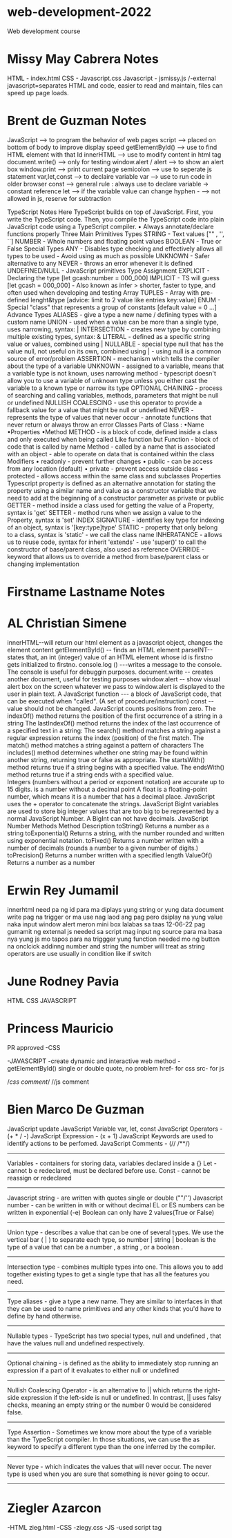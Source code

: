 # web-development-2022

Web development course

# Missy May Cabrera Notes

HTML - index.html
CSS - Javascript.css
Javascript - jsmissy.js
/-external javascript=separates HTML and code,
easier to read and maintain,
files can speed up page loads.

# Brent de Guzman Notes

JavaScript --> to program the behavior of web pages
script --> placed on bottom of body to improve display speed
getElementById() --> use to find HTML element with that Id
innerHTML --> use to modify content in html tag
document.write() --> only for testing
window.alert / alert --> to show an alert box
window.print --> print current page
semicolon --> use to seperate js statement
var,let,const --> to declaire variable
var --> use to run code in older browser
const --> general rule : always use to declare variable -> constant reference
let --> if the variable value can change
hyphen - --> not allowed in js, reserve for subtraction

TypeScript Notes Here
TypeScript builds on top of JavaScript. First, you write the TypeScript code. Then, you compile the TypeScript code into plain JavaScript code using a TypeScript compiler.
• Always annotate/declare functions properly
Three Main Primitives Types
STRING - Text values ["" , '', ``]
NUMBER - Whole numbers and floating point values
BOOLEAN - True or False
Special Types
ANY - Disables type checking and effectively allows all types to be used - Avoid using as much as possible
UNKNOWN - Safer alternative to any
NEVER - throws an error whenever it is defined
UNDEFINED/NULL - JavaScript primitives
Type Assignment
EXPLICIT - Declaring the type [let gcash:number = 000_000]
IMPLICIT - TS will guess [let gcash = 000_000] - Also known as infer > shorter, faster to type, and often used when developing and testing
Array
TUPLES - Array with pre-defined lenght&type [advice: limit to 2 value like entries key:value]
ENUM - Special "class" that represents a group of constants [default value = 0 ...]
Advance Types
ALIASES - give a type a new name / defining types with a custom name
UNION - used when a value can be more than a single type, uses narrowing, syntax: |
INTERSECTION - creates new type by combining multiple existing types, syntax: &
LITERAL - defined as a specific string value or values, combined using |
NULLABLE - special type null that has the value null, not useful on its own, combined using | - using null is a common source of error/problem
ASSERTION - mechanism which tells the compiler about the type of a variable
UNKNOWN - assigned to a variable, means that a variable type is not known, uses narrowing method - typescript doesn't allow you to use a variable of unknown type unless you either cast the variable to a known type or narrow its type
OPTIONAL CHAINING - process of searching and calling variables, methods, parameters that might be null or undefined
NULLISH COALESCING - use this operator to provide a fallback value for a value that might be null or undefined
NEVER - represents the type of values that never occur - annotate functions that never return or always throw an error
Classes
Parts of Class :
•Name
•Properties
•Method
METHOD - is a block of code, defined inside a class and only executed when being called
Like function but
Function - block of code that is called by name
Method - called by a name that is associated with an object - able to operate on data that is contained within the class
Modifiers
• readonly - prevent further changes
• public - can be access from any location (default)
• private - prevent access outside class
• protected - allows access within the same class and subclasses
Properties
Typescript property is defined as an alternative annotation for stating the property using a similar name and value as a constructor variable that we need to add at the beginning of a constructor parameter as private or public
GETTER - method inside a class used for getting the value of a Property, syntax is 'get'
SETTER - method runs when we assign a value to the Property, syntax is 'set'
INDEX SIGNATURE - identifies key type for indexing of an object, syntax is '[key:type]type'
STATIC - property that only belong to a class, syntax is 'static' - we call the class name
INHERATANCE - allows us to reuse code, syntax for inherit 'extends' - use 'super()' to call the constructor of base/parent class, also used as reference
OVERRIDE - keyword that allows us to override a method from base/parent class or changing implementation

# Firstname Lastname Notes

# AL Christian Simene

innerHTML--will return our html element as a javascript object, changes the element content
getElementById() -- finds an HTML element
parseINT-- states that, an int (integer) value of an HTML element whose id is firstno gets initialized to firstno.
console.log () ---writes a message to the console. The console is useful for debuggin purposes.
document.write -- creates another document, useful for testing purposes
window.alert -- show visual alert box on the screen whatever we pass to window.alert is displayed to the user in plain text.
A JavaScript function --- a block of JavaScript code, that can be executed when "called". (A set of procedure/instruction)
const -- value should not be changed.
JavaScript counts positions from zero.
The indexOf() method returns the position of the first occurrence of a string in a string
The lastIndexOf() method returns the index of the last occurrence of a specified text in a string:
The search() method matches a string against a regular expression
returns the index (position) of the first match.
The match() method matches a string against a pattern of characters
The includes() method determines whether one string may be found within another string, returning true or false as appropriate.
The startsWith() method returns true if a string begins with a specified value.
The endsWith() method returns true if a string ends with a specified value.  
Integers (numbers without a period or exponent notation) are accurate up to 15 digits.
is a number without a decimal point
A float is a floating-point number, which means it is a number that has a decimal place.
JavaScript uses the + operator to concatenate the strings.
JavaScript BigInt variables are used to store big integer values that are too big to be represented by a normal JavaScript Number.
A BigInt can not have decimals.
JavaScript Number Methods
Method Description
toString() Returns a number as a string
toExponential() Returns a string, with the number rounded and written using exponential notation.
toFixed() Returns a number written with a number of decimals (rounds a number to a given number of digits.)
toPrecision() Returns a number written with a specified length
ValueOf() Returns a number as a number

# Erwin Rey Jumamil

innerhtml need pa ng id para ma diplays yung string or yung data
document write pag na trigger or ma use nag laod ang pag pero dsiplay na yung value naka input
window alert meron mini box lalabas sa taas
12-06-22
pag gumamit ng external js needed sa script mag input ng source para ma basa nya yung js mo
tapos para na triggger yung function needed mo ng button na onclcick
addinng number and string the number will treat as string
operators are use usually in condition like if switch

# June Rodney Pavia

HTML
CSS
JAVASCRIPT

# Princess Mauricio

PR approved
-CSS

-JAVASCRIPT -create dynamic and interactive web
method - getElementById()
single or double quote, no problem
href- for css
src- for js

<!--html comment-->

/_css comment_/
//js comment

# Bien Marco De Guzman

JavaScript update
JavaScript Variable
var, let, const
JavaScript Operators - (+ \* / -)
JavaScript Expression - (x + 1)
JavaScript Keywords are used to identify actions to be perfomed.
JavaScript Comments - (// /\*\*/)

---

Variables - containers for storing data, variables declared inside a {}
Let - cannot b e redeclared, must be declared before use.
Const - cannot be reassign or redeclared

---

Javascript string - are written with quotes single or double (""/'')
Javascript number - can be written in with or without decimal
EL or ES numbers can be written in exponential (-e)
Boolean can only have 2 values(True or False)
__________________________________________________
Union type - describes a value that can be one of several types. We use the vertical bar ( | ) to separate each type, so number | string | boolean is the type of a value that can be a number , a string , or a boolean .
__________________________________________________
Intersection type - combines multiple types into one. This allows you to add together existing types to get a single type that has all the features you need. 
__________________________________________________
Type aliases - give a type a new name. 
They are similar to interfaces in that 
they can be used to name primitives and any 
other kinds that you'd have to define by hand otherwise.
__________________________________________________
Nullable types - TypeScript has two special types, null and undefined , that have the values null and undefined respectively.
__________________________________________________
Optional chaining - is defined as the ability to immediately stop running an expression if a part of it evaluates to either null or undefined 
__________________________________________________
Nullish Coalescing Operator - is an alternative to || which returns the right-side expression if the left-side is null or undefined. In contrast, || uses falsy checks, meaning an empty string or the number 0 would be considered false.
__________________________________________________
Type Assertion - Sometimes we know more about the type of a variable than the TypeScript compiler. In
those situations, we can use the as keyword to specify a different type than the one inferred by the compiler.
__________________________________________________
Never type - which indicates the values that will never occur. The never type is used when you are sure that something is never going to occur.
__________________________________________________ 

# Ziegler Azarcon

-HTML zieg.html
-CSS -ziegy.css
-JS -used script tag
